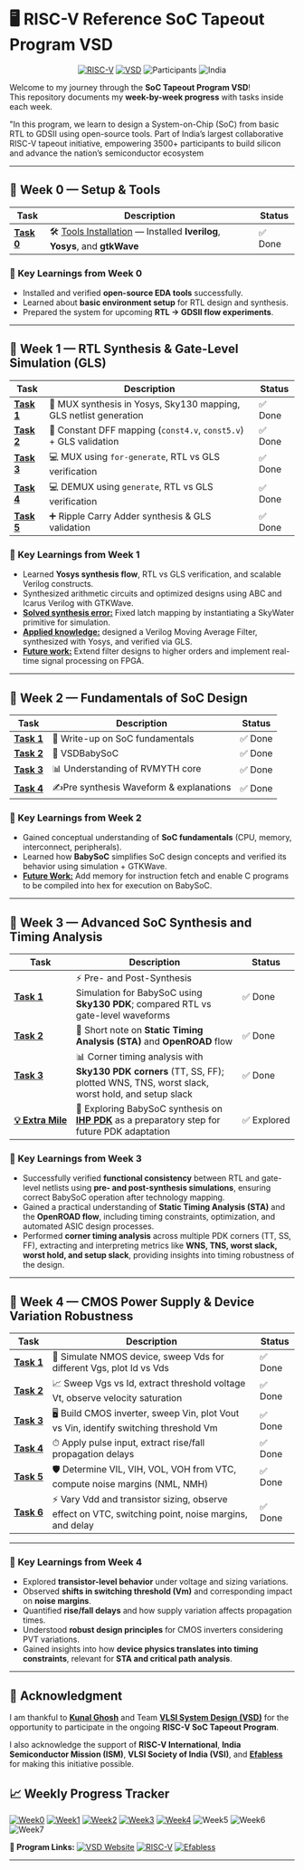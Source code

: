 # 🖥️ RISC-V Reference SoC Tapeout Program VSD
<div align="center">

[![RISC-V](https://img.shields.io/badge/RISC--V-SoC%20Tapeout-blue?style=for-the-badge&logo=riscv)](https://riscv.org/)
[![VSD](https://img.shields.io/badge/VSD-Program-orange?style=for-the-badge)](https://vsdiat.vlsisystemdesign.com/)
![Participants](https://img.shields.io/badge/Participants-3500+-success?style=for-the-badge)
![India](https://img.shields.io/badge/Made%20in-India-saffron?style=for-the-badge&logo=data:image/svg+xml;base64,PHN2ZyB3aWR0aD0iMjQiIGhlaWdodD0iMjQiIHZpZXdCb3g9IjAgMCAyNCAyNCIgZmlsbD0ibm9uZSIgeG1sbnM9Imh0dHA6Ly93d3cudzMub3JnLzIwMDAvc3ZnIj4KPHJlY3Qgd2lkdGg9IjI0IiBoZWlnaHQ9IjgiIGZpbGw9IiNGRjk5MzMiLz4KPHJlY3QgeT0iOCIgd2lkdGg9IjI0IiBoZWlnaHQ9IjgiIGZpbGw9IiNGRkZGRkYiLz4KPHJlY3QgeT0iMTYiIHdpZHRoPSIyNCIgaGVpZ2h0PSI4IiBmaWxsPSIjMTM4ODA4Ii8+Cjwvc3ZnPgo=)

</div>


Welcome to my journey through the **SoC Tapeout Program VSD**!  
This repository documents my **week-by-week progress** with tasks inside each week.  

"In this program, we learn to design a System-on-Chip (SoC) from basic RTL to GDSII using open-source tools. Part of India’s largest collaborative RISC-V tapeout initiative, empowering 3500+ participants to build silicon and advance the nation’s semiconductor ecosystem

---

## 📅 Week 0 — Setup & Tools

| Task | Description | Status |
|------|-------------|---------|
| [**Task 0**](Week0/README.md) | 🛠️ [Tools Installation](Week0/README.md) — Installed **Iverilog**, **Yosys**, and **gtkWave** | ✅ Done |



### 🌟 Key Learnings from Week 0
- Installed and verified **open-source EDA tools** successfully.  
- Learned about **basic environment setup** for RTL design and synthesis.  
- Prepared the system for upcoming **RTL → GDSII flow experiments**.


---
## 📅 Week 1 — RTL Synthesis & Gate-Level Simulation (GLS)

| Task       | Description                                                                 | Status |
| ---------- | --------------------------------------------------------------------------- | ------ |
| [**Task 1**](Week1/README.md#-task-1--rtl-synthesis-mux-example) | 🔧 MUX synthesis in Yosys, Sky130 mapping, GLS netlist generation         | ✅ Done |
| [**Task 2**](Week1/README.md#-task-2--constant-dff-mapping--gls) | 🎯 Constant DFF mapping (`const4.v`, `const5.v`) + GLS validation          | ✅ Done |
| [**Task 3**](Week1/README.md#-task-3--mux-using-for-generate) | 💻 MUX using `for-generate`, RTL vs GLS verification                       | ✅ Done |
| [**Task 4**](Week1/README.md#-task-4--demux-using-generate) | 💻 DEMUX using `generate`, RTL vs GLS verification                         | ✅ Done |
| [**Task 5**](Week1/README.md#-task-5--ripple-carry-adder-rca) | ➕ Ripple Carry Adder synthesis & GLS validation                           | ✅ Done |




### 🌟 Key Learnings from Week 1

* Learned **Yosys synthesis flow**, RTL vs GLS verification, and scalable Verilog constructs.
* Synthesized arithmetic circuits and optimized designs using ABC and Icarus Verilog with GTKWave.
* [**Solved synthesis error:**](Week1/README.md#-task-3--mux-using-for-generate) Fixed latch mapping by instantiating a SkyWater primitive for simulation.
* [**Applied knowledge:**](Week1/project.md) designed a Verilog Moving Average Filter, synthesized with Yosys, and verified via GLS.
* [**Future work:**](Week1/project.md##-Future-Work) Extend filter designs to higher orders and implement real-time signal processing on FPGA.
---
## 📅 Week 2 — Fundamentals of SoC Design

| Task       | Description | Status |
| ---------- | ----------- | ------ |
| [**Task 1**](Week2/README.md#-fundamentals-of-system-on-chip-soc-design) | 📘 Write-up on SoC fundamentals | ✅ Done |
| [**Task 2**](Week2/README.md#-vsdbabysoc--a-tiny-but-powerful-risc-v-soc) | 📝 VSDBabySoC  | ✅ Done |
| [**Task 3**](Week2/README.md#-the-instruction-program-driving-babysoc) | 📊 Understanding of  RVMYTH core  | ✅ Done |
| [**Task 4**](Week2/README.md#-pre_synth_sim-waveform) | ✍️Pre synthesis Waveform  & explanations | ✅ Done |



### 🌟 Key Learnings from Week 2  

* Gained conceptual understanding of **SoC fundamentals** (CPU, memory, interconnect, peripherals).  
* Learned how **BabySoC** simplifies SoC design concepts and verified its behavior using simulation + GTKWave.
* [**Future Work:**](Week2/README.md#-future-work) Add memory for instruction fetch and enable C programs to be compiled into hex for execution on BabySoC.  



---
## 📅 Week 3 — Advanced SoC Synthesis and Timing Analysis

| Task   | Description                                                                                                                    | Status    |
| ------ | ------------------------------------------------------------------------------------------------------------------------------ | --------- |
| [**Task&nbsp;1**](https://github.com/irajPatel/irajPatel_RISC-V-SoC-Tapeout-Program_VSD/tree/main/Week3#%EF%B8%8F-gate-level-simulation-gls-of-babysoc-%EF%B8%8F) | ⚡ Pre- and Post-Synthesis Simulation for BabySoC using **Sky130 PDK**; compared RTL vs gate-level waveforms                    | ✅ Done    |
| [**Task&nbsp;2**](https://github.com/irajPatel/irajPatel_RISC-V-SoC-Tapeout-Program_VSD/tree/main/Week3#%EF%B8%8F-timing-graphs-using-opensta) | 📝 Short note on **Static Timing Analysis (STA)** and **OpenROAD** flow                                                        | ✅ Done    |
| [**Task&nbsp;3**](https://github.com/irajPatel/irajPatel_RISC-V-SoC-Tapeout-Program_VSD/tree/main/Week3#%EF%B8%8F-vsdbabysoc--basic-timing-analysis-with-opensta) | 📊 Corner timing analysis with **Sky130 PDK corners** (TT, SS, FF); plotted WNS, TNS, worst slack, worst hold, and setup slack | ✅ Done    |
| [**💡&nbsp;Extra&nbsp;Mile**](https://github.com/irajPatel/irajPatel_RISC-V-SoC-Tapeout-Program_VSD/blob/main/Week3/Project.md#%EF%B8%8F-yosys-synthesis-flow-using-ihp-sg13g2-pdk-%EF%B8%8F) | 🔧 Exploring BabySoC synthesis on [**IHP PDK**](https://github.com/IHP-GmbH/IHP-Open-PDK) as a preparatory step for future PDK adaptation | ✅&nbsp;Explored |

### 🌟 Key Learnings from Week 3

* Successfully verified **functional consistency** between RTL and gate-level netlists using **pre- and post-synthesis simulations**, ensuring correct BabySoC operation after technology mapping.
* Gained a practical understanding of **Static Timing Analysis (STA)** and the **OpenROAD flow**, including timing constraints, optimization, and automated ASIC design processes.
* Performed **corner timing analysis** across multiple PDK corners (TT, SS, FF), extracting and interpreting metrics like **WNS, TNS, worst slack, worst hold, and setup slack**, providing insights into timing robustness of the design.
---

## 📅 Week 4 — CMOS Power Supply & Device Variation Robustness

| Task                                                               | Description                                                                                        | Status |
| ------------------------------------------------------------------ | -------------------------------------------------------------------------------------------------- | ------ |
| [**Task&nbsp;1**](https://github.com/irajPatel/irajPatel_RISC-V-SoC-Tapeout-Program_VSD/tree/main/Week4#-task-1--mosfet-behavior-the-current-voltage-chronicles)         | 🔌 Simulate NMOS device, sweep Vds for different Vgs, plot Id vs Vds                               | ✅ Done |
| [**Task&nbsp;2**](https://github.com/irajPatel/irajPatel_RISC-V-SoC-Tapeout-Program_VSD/tree/main/Week4#-task-2--threshold-voltage--velocity-saturation-the-speed-demons)  | 📈 Sweep Vgs vs Id, extract threshold voltage Vt, observe velocity saturation                      | ✅ Done |
| [**Task&nbsp;3**](https://github.com/irajPatel/irajPatel_RISC-V-SoC-Tapeout-Program_VSD/tree/main/Week4#-task-3--the-vtc-quest-finding-the-perfect-balance-point) | 🖥 Build CMOS inverter, sweep Vin, plot Vout vs Vin, identify switching threshold Vm               | ✅ Done |
| [**Task&nbsp;4**](https://github.com/irajPatel/irajPatel_RISC-V-SoC-Tapeout-Program_VSD/tree/main/Week4#-task-4--transient-response-when-time-becomes-critical)               | ⏱ Apply pulse input, extract rise/fall propagation delays                                          | ✅ Done |
| [**Task&nbsp;5**](https://github.com/irajPatel/irajPatel_RISC-V-SoC-Tapeout-Program_VSD/tree/main/Week4#%EF%B8%8F-task-5--noise-margins-the-robustness-test)                  | 🛡 Determine VIL, VIH, VOL, VOH from VTC, compute noise margins (NML, NMH)                         | ✅ Done |
| [**Task&nbsp;6**](https://github.com/irajPatel/irajPatel_RISC-V-SoC-Tapeout-Program_VSD/tree/main/Week4#-task-6-cmos-power-supply--device-variation-robustness)         | ⚡ Vary Vdd and transistor sizing, observe effect on VTC, switching point, noise margins, and delay | ✅ Done |

---

### 🌟 Key Learnings from Week 4

* Explored **transistor-level behavior** under voltage and sizing variations.
* Observed **shifts in switching threshold (Vm)** and corresponding impact on **noise margins**.
* Quantified **rise/fall delays** and how supply variation affects propagation times.
* Understood **robust design principles** for CMOS inverters considering PVT variations.
* Gained insights into how **device physics translates into timing constraints**, relevant for **STA and critical path analysis**.

---











## 🙏 Acknowledgment  

I am thankful to [**Kunal Ghosh**](https://github.com/kunalg123) and Team **[VLSI System Design (VSD)](https://vsdiat.vlsisystemdesign.com/)** for the opportunity to participate in the ongoing **RISC-V SoC Tapeout Program**.  

I also acknowledge the support of **RISC-V International**, **India Semiconductor Mission (ISM)**, **VLSI Society of India (VSI)**, and [**Efabless**](https://github.com/efabless) for making this initiative possible.  

## 📈 **Weekly Progress Tracker**

[![Week0](https://img.shields.io/badge/Week%200-Tools%20Setup-success?style=flat-square)](Week0)
[![Week1](https://img.shields.io/badge/Week%201-RTL%20GLS-success?style=flat-square)](Week1/README.md)
[![Week2](https://img.shields.io/badge/Week%202-SoC%20VSDBaby-success?style=flat-square)](Week1/README.md)
[![Week3](https://img.shields.io/badge/Week%203-SoC%20STA-success?style=flat-square)](Week3/README.md)
[![Week4](https://img.shields.io/badge/Week%204-CMOS%20Spice-success?style=flat-square)](https://github.com/irajPatel/irajPatel_RISC-V-SoC-Tapeout-Program_VSD/blob/main/Week4/README.md)
![Week5](https://img.shields.io/badge/Week%205-Upcoming-lightgrey?style=flat-square)
![Week6](https://img.shields.io/badge/Week%206-Upcoming-lightgrey?style=flat-square)
![Week7](https://img.shields.io/badge/Week%207-Upcoming-lightgrey?style=flat-square)



**🔗 Program Links:**
[![VSD Website](https://img.shields.io/badge/VSD-Official%20Website-blue?style=flat-square)](https://vsdiat.vlsisystemdesign.com/)
[![RISC-V](https://img.shields.io/badge/RISC--V-International-green?style=flat-square)](https://riscv.org/)
[![Efabless](https://img.shields.io/badge/Efabless-Platform-orange?style=flat-square)](https://efabless.com/)





---

